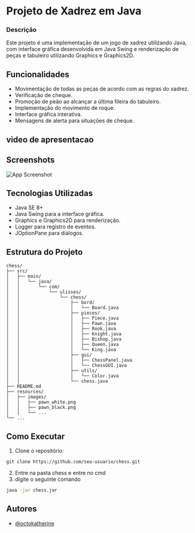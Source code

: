 
# Projeto de Xadrez em Java

### Descrição

Este projeto é uma implementação de um jogo de xadrez utilizando Java, com interface gráfica desenvolvida em Java Swing e renderização de peças e tabuleiro utilizando Graphics e Graphics2D.

## Funcionalidades

* Movimentação de todas as peças de acordo com as regras do xadrez.
* Verificação de cheque.
* Promoção de peão ao alcançar a última fileira do tabuleiro.
* Implementação do movimento de roque.
* Interface gráfica interativa.
* Mensagens de alerta para situações de cheque.
## video de apresentacao 
## Screenshots

![App Screenshot](https://via.placeholder.com/468x300?text=App+Screenshot+Here)

## Tecnologias Utilizadas

- Java SE 8+
- Java Swing para a interface gráfica.
- Graphics e Graphics2D para renderização.
- Logger para registro de eventos.
- JOptionPane para diálogos.
## Estrutura do Projeto

```MD
chess/
├── src/
│   ├── main/
│   │   └── java/
│   │       └── com/
│   │           └── ulisses/
│   │               └── chess/
│   │                   ├── bord/
│   │                   │   └── Board.java
│   │                   ├── pieces/
│   │                   │   ├── Piece.java
│   │                   │   ├── Pawn.java
│   │                   │   ├── Rook.java
│   │                   │   ├── Knight.java
│   │                   │   ├── Bishop.java
│   │                   │   ├── Queen.java
│   │                   │   └── King.java
│   │                   ├── gui/
│   │                   │   ├── ChessPanel.java
│   │                   │   └── ChessGUI.java
│   │                   ├── utils/
│   │                   │   └── Color.java
│   │                   └── chess.java
├── README.md
├── resources/
│   ├── images/
│   │   ├── pawn_white.png
│   │   ├── pawn_black.png
│   │   └── ...
└── ...
```
## Como Executar

1. Clone o repositório:
```git
git clone https://github.com/seu-usuario/chess.git
``` 
2. Entre na pasta chess e entre no cmd
3. digite o seguinte comando 
```cmd
java -jar chess.jar
```
## Autores

- [@octokatherine](https://www.github.com/octokatherine)

